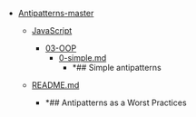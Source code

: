 - <a href = "E:\Node_projects\Node_Way\ArchivTSH_2\ArhivTimur_2\Antipatterns-master\cat.Antipatterns-master\dir.Antipatterns-master.md">Antipatterns-master</a>
    - <a href = "E:\Node_projects\Node_Way\ArchivTSH_2\ArhivTimur_2\Antipatterns-master\JavaScript\cat.JavaScript\dir.JavaScript.md">JavaScript</a>
        - <a href = "E:\Node_projects\Node_Way\ArchivTSH_2\ArhivTimur_2\Antipatterns-master\JavaScript\03-OOP\cat.03-OOP\dir.03-OOP.md">03-OOP</a>
            - <a href = "E:\Node_projects\Node_Way\ArchivTSH_2\ArhivTimur_2\Antipatterns-master\JavaScript\03-OOP\0-simple.md">0-simple.md</a>
                - *## Simple antipatterns
        
    
    - <a href = "E:\Node_projects\Node_Way\ArchivTSH_2\ArhivTimur_2\Antipatterns-master\README.md">README.md</a>
        - *## Antipatterns as a Worst Practices
